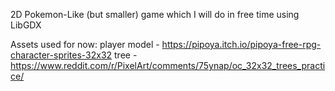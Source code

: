2D Pokemon-Like (but smaller) game which I will do in free time using LibGDX


Assets used for now: player model - https://pipoya.itch.io/pipoya-free-rpg-character-sprites-32x32
                     tree -         https://www.reddit.com/r/PixelArt/comments/75ynap/oc_32x32_trees_practice/